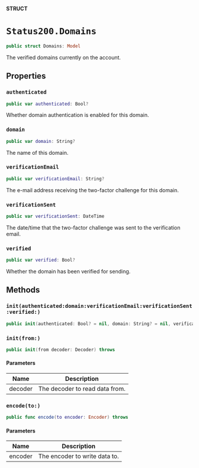 **STRUCT**

# `Status200.Domains`

```swift
public struct Domains: Model
```

The verified domains currently on the account.

## Properties
### `authenticated`

```swift
public var authenticated: Bool?
```

Whether domain authentication is enabled for this domain.

### `domain`

```swift
public var domain: String?
```

The name of this domain.

### `verificationEmail`

```swift
public var verificationEmail: String?
```

The e-mail address receiving the two-factor challenge for this domain.

### `verificationSent`

```swift
public var verificationSent: DateTime
```

The date/time that the two-factor challenge was sent to the verification email.

### `verified`

```swift
public var verified: Bool?
```

Whether the domain has been verified for sending.

## Methods
### `init(authenticated:domain:verificationEmail:verificationSent:verified:)`

```swift
public init(authenticated: Bool? = nil, domain: String? = nil, verificationEmail: String? = nil, verificationSent: Date? = nil, verified: Bool? = nil)
```

### `init(from:)`

```swift
public init(from decoder: Decoder) throws
```

#### Parameters

| Name | Description |
| ---- | ----------- |
| decoder | The decoder to read data from. |

### `encode(to:)`

```swift
public func encode(to encoder: Encoder) throws
```

#### Parameters

| Name | Description |
| ---- | ----------- |
| encoder | The encoder to write data to. |